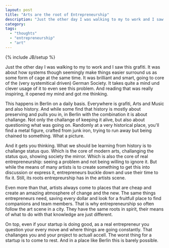 ```yaml
---
layout: post
title: "Arts are the root of Entrepreneurship"
description: "Just the other day I was walking to my to work and I saw this grafiti. It was about how systems though seemingly make things easier surround us as some form of cage at the same time. It was brilliant and smart, going to core of the (very systemitical driven) German Society. It takes quite a mind und clever usage of it to even see this problem. And reading that was really inspiring, it opened my mind and got me thinking."
category: 
tags: 
  - "thoughts"
  - "entrepreneurship"
  - "art"
---
```

{% include JB/setup %}

Just the other day I was walking to my to work and I saw this grafiti. It was about how systems though seemingly make things easier surround us as some form of cage at the same time. It was brilliant and smart, going to core of the (very systemitical driven) German Society. It takes quite a mind und clever usage of it to even see this problem. And reading that was really inspiring, it opened my mind and got me thinking.

This happens in Berlin on a daily basis. Everywhere is grafiti, Arts and Music and also history. And while some find that history is mostly about preserving and pulls you in, in Berlin with the combination it is about challange. Not only the challange of keeping it alive, but also about questioning what was going on. Randomly at a very historical place, you'll find a metal figure, crafted from junk iron, trying to run away but being chained to something. What a picture.

And it gets you thinking. What we should be learning from history is to challange status quo. Which is the core of modern arts, challanging the status quo, showing society the mirror. Which is also the core of real entrepreneurship: seeing a problem and not being willing to ignore it. But while the means of many artists is to create something to get this into discussion or express it, entrepreneurs buckle down and use their time to fix it. Still, its roots entrepreurship has in the artists scene.

Even more than that, artists always come to places that are cheap and create an amazing atmosphere of change and the new. The same things entrepreneurs need, saving every dollar and look for a fruitfull place to find companions and team members. That is why entrepreneurship so often follow the art scene in a city. They have the same roots in spirit, their means of what to do with that knowledge are just different.

On top, even if your startup is doing good, as a real entrepreneur you question your every move and where things are going constantly. That challanges you and your project to actuall accell. The worst thing for a startup is to come to rest. And in a place like Berlin this is barely possible.